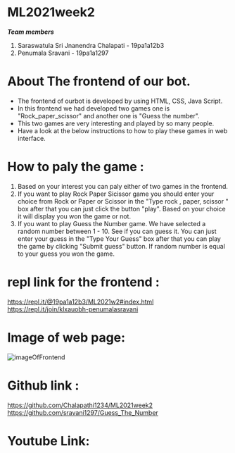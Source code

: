 # ML2021week2

***Team members***
1. Saraswatula Sri Jnanendra Chalapati - 19pa1a12b3<br/>
2. Penumala Sravani - 19pa1a1297

# About The frontend of our bot.
* The frontend of ourbot is developed by using HTML, CSS, Java Script.
* In this frontend we had developed two games one is "Rock_paper_scissor" and another one is "Guess the number".
* This two games are very interesting and played by so many people.
* Have a look at the below instructions to how to play these games in web interface.

# How to paly the game :
1. Based on your interest  you can paly either of two games in the frontend.<br/>
2. If you want to play Rock Paper Sicissor game you should enter your choice from Rock or Paper or Scissor in the "Type rock , paper, scissor " box after that you can just click the button "play". Based on your choice it will display you won the game or not.<br/>
3. If you want to play Guess the Number game.  We have selected a random number between 1 - 10. See if you can guess it. You can just enter your guess in the "Type Your Guess" box after that you can play the game by clicking "Submit guess" button. If random number is equal to your guess you won the game.<br/>

# repl link for the frontend :
  https://repl.it/@19pa1a12b3/ML2021w2#index.html<br/>
  https://repl.it/join/klxauobh-penumalasravani
  
# Image of web page:
  
  ![imageOfFrontend](https://user-images.githubusercontent.com/72606270/97800229-a91f4d00-1c59-11eb-8efb-2577073b2d62.png)


# Github link :
  https://github.com/Chalapathi1234/ML2021week2<br/>
  https://github.com/sravani1297/Guess_The_Number
  
# Youtube Link:
